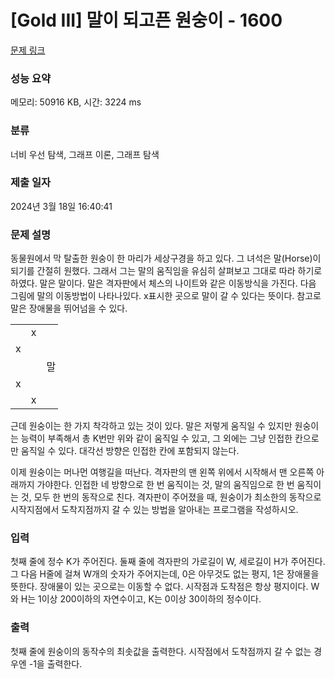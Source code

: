 # [Gold III] 말이 되고픈 원숭이 - 1600 

[문제 링크](https://www.acmicpc.net/problem/1600) 

### 성능 요약

메모리: 50916 KB, 시간: 3224 ms

### 분류

너비 우선 탐색, 그래프 이론, 그래프 탐색

### 제출 일자

2024년 3월 18일 16:40:41

### 문제 설명

<p>동물원에서 막 탈출한 원숭이 한 마리가 세상구경을 하고 있다. 그 녀석은 말(Horse)이 되기를 간절히 원했다. 그래서 그는 말의 움직임을 유심히 살펴보고 그대로 따라 하기로 하였다. 말은 말이다. 말은 격자판에서 체스의 나이트와 같은 이동방식을 가진다. 다음 그림에 말의 이동방법이 나타나있다. x표시한 곳으로 말이 갈 수 있다는 뜻이다. 참고로 말은 장애물을 뛰어넘을 수 있다.</p>

<table class="table table-bordered" style="width: 15%;">
	<tbody>
		<tr>
			<td style="width: 3%; text-align: center;"> </td>
			<td style="width: 3%; text-align: center;">x</td>
			<td style="width: 3%; text-align: center;"> </td>
			<td style="width: 3%; text-align: center;">x</td>
			<td style="width: 3%; text-align: center;"> </td>
		</tr>
		<tr>
			<td style="width: 3%; text-align: center;">x</td>
			<td style="width: 3%; text-align: center;"> </td>
			<td style="width: 3%; text-align: center;"> </td>
			<td style="width: 3%; text-align: center;"> </td>
			<td style="width: 3%; text-align: center;">x</td>
		</tr>
		<tr>
			<td style="width: 3%; text-align: center;"> </td>
			<td style="width: 3%; text-align: center;"> </td>
			<td style="width: 3%; text-align: center;">말</td>
			<td style="width: 3%; text-align: center;"> </td>
			<td style="width: 3%; text-align: center;"> </td>
		</tr>
		<tr>
			<td style="width: 3%; text-align: center;">x</td>
			<td style="width: 3%; text-align: center;"> </td>
			<td style="width: 3%; text-align: center;"> </td>
			<td style="width: 3%; text-align: center;"> </td>
			<td style="width: 3%; text-align: center;">x</td>
		</tr>
		<tr>
			<td style="width: 3%; text-align: center;"> </td>
			<td style="width: 3%; text-align: center;">x</td>
			<td style="width: 3%; text-align: center;"> </td>
			<td style="width: 3%; text-align: center;">x</td>
			<td style="width: 3%;"> </td>
		</tr>
	</tbody>
</table>

<p>근데 원숭이는 한 가지 착각하고 있는 것이 있다. 말은 저렇게 움직일 수 있지만 원숭이는 능력이 부족해서 총 K번만 위와 같이 움직일 수 있고, 그 외에는 그냥 인접한 칸으로만 움직일 수 있다. 대각선 방향은 인접한 칸에 포함되지 않는다.</p>

<p>이제 원숭이는 머나먼 여행길을 떠난다. 격자판의 맨 왼쪽 위에서 시작해서 맨 오른쪽 아래까지 가야한다. 인접한 네 방향으로 한 번 움직이는 것, 말의 움직임으로 한 번 움직이는 것, 모두 한 번의 동작으로 친다. 격자판이 주어졌을 때, 원숭이가 최소한의 동작으로 시작지점에서 도착지점까지 갈 수 있는 방법을 알아내는 프로그램을 작성하시오.</p>

### 입력 

 <p>첫째 줄에 정수 K가 주어진다. 둘째 줄에 격자판의 가로길이 W, 세로길이 H가 주어진다. 그 다음 H줄에 걸쳐 W개의 숫자가 주어지는데, 0은 아무것도 없는 평지, 1은 장애물을 뜻한다. 장애물이 있는 곳으로는 이동할 수 없다. 시작점과 도착점은 항상 평지이다. W와 H는 1이상 200이하의 자연수이고, K는 0이상 30이하의 정수이다.</p>

### 출력 

 <p>첫째 줄에 원숭이의 동작수의 최솟값을 출력한다. 시작점에서 도착점까지 갈 수 없는 경우엔 -1을 출력한다.</p>

